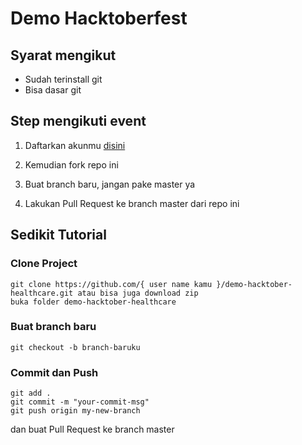 # Demo Hacktoberfest

## Syarat mengikut

- Sudah terinstall git
- Bisa dasar git

## Step mengikuti event

1. Daftarkan akunmu [disini](https://hacktoberfest.com/)

2. Kemudian fork repo ini 

3. Buat branch baru, jangan pake master ya

4. Lakukan Pull Request ke branch master dari repo ini

## Sedikit Tutorial

### Clone Project

```
git clone https://github.com/{ user name kamu }/demo-hacktober-healthcare.git atau bisa juga download zip
buka folder demo-hacktober-healthcare
```

### Buat branch baru

```
git checkout -b branch-baruku
```

### Commit dan Push

```
git add .
git commit -m "your-commit-msg"
git push origin my-new-branch
```

dan buat Pull Request ke branch master
